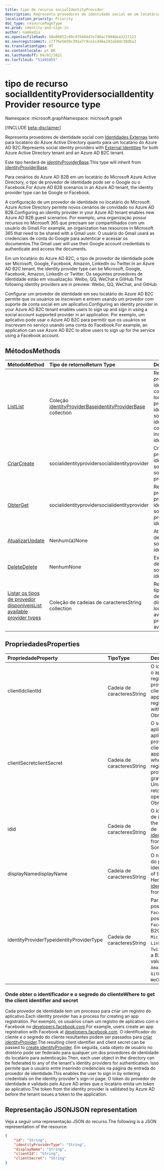 ```yaml
---
title: tipo de recurso socialIdentityProvider
description: Representa provedores de identidade social em um locatário do Azure Active Directory e um locatário do Azure AD B2C.
localization_priority: Priority
doc_type: resourcePageType
ms.prod: identity-and-sign-in
author: namkedia
ms.openlocfilehash: 58e08852c99c97648447e7d0acf9946ea3227122
ms.sourcegitcommit: c7776e5659c391e7c9ce1cd46e242a5ddc38dba2
ms.translationtype: HT
ms.contentlocale: pt-BR
ms.lasthandoff: 04/01/2021
ms.locfileid: "51491055"
---
```

# <a name="socialidentityprovider-resource-type"></a><span data-ttu-id="1be8f-103">tipo de recurso socialIdentityProvider</span><span class="sxs-lookup"><span data-stu-id="1be8f-103">socialIdentityProvider resource type</span></span>
<span data-ttu-id="1be8f-104">Namespace: microsoft.graph</span><span class="sxs-lookup"><span data-stu-id="1be8f-104">Namespace: microsoft.graph</span></span>

[!INCLUDE [beta-disclaimer](../../includes/beta-disclaimer.md)]

<span data-ttu-id="1be8f-105">Representa provedores de identidade social com [Identidades Externas](/azure/active-directory/external-identities/) tanto para locatário do Azure Active Directory quanto para um locatário do Azure AD B2C.</span><span class="sxs-lookup"><span data-stu-id="1be8f-105">Represents social identity providers with [External Identities](/azure/active-directory/external-identities/) for both Azure Active Directory tenant and an Azure AD B2C tenant.</span></span>

<span data-ttu-id="1be8f-106">Este tipo herdará de [identityProviderBase](../resources/identityproviderbase.md).</span><span class="sxs-lookup"><span data-stu-id="1be8f-106">This type will inherit from [identityProviderBase](../resources/identityproviderbase.md).</span></span>

<span data-ttu-id="1be8f-107">Para cenários do Azure AD B2B em um locatário do Microsoft Azure Active Directory, o tipo de provedor de identidade pode ser o Google ou o Facebook.</span><span class="sxs-lookup"><span data-stu-id="1be8f-107">For Azure AD B2B scenarios in an Azure AD tenant, the identity provider type can be Google or Facebook.</span></span>

<span data-ttu-id="1be8f-108">A configuração de um provedor de identidade no locatário do Microsoft Azure Active Directory permite novos cenários de convidado no Azure AD B2B.</span><span class="sxs-lookup"><span data-stu-id="1be8f-108">Configuring an identity provider in your Azure AD tenant enables new Azure AD B2B guest scenarios.</span></span> <span data-ttu-id="1be8f-109">Por exemplo, uma organização possui recursos no Microsoft 365 que precisam ser compartilhados com um usuário do Gmail.</span><span class="sxs-lookup"><span data-stu-id="1be8f-109">For example, an organization has resources in Microsoft 365 that need to be shared with a Gmail user.</span></span> <span data-ttu-id="1be8f-110">O usuário do Gmail usará as credenciais de conta do Google para autenticar e acessar os documentos.</span><span class="sxs-lookup"><span data-stu-id="1be8f-110">The Gmail user will use their Google account credentials to authenticate and access the documents.</span></span>

<span data-ttu-id="1be8f-111">Em um locatário do Azure AD B2C, o tipo de provedor de identidade pode ser Microsoft, Google, Facebook, Amazon, LinkedIn ou Twitter.</span><span class="sxs-lookup"><span data-stu-id="1be8f-111">In an Azure AD B2C tenant, the identity provider type can be Microsoft, Google, Facebook, Amazon, LinkedIn or Twitter.</span></span> <span data-ttu-id="1be8f-112">Os seguintes provedores de identidade estão em visualização: Weibo, QQ, WeChat e GitHub.</span><span class="sxs-lookup"><span data-stu-id="1be8f-112">The following identity providers are in preview: Weibo, QQ, WeChat, and GitHub.</span></span>

<span data-ttu-id="1be8f-113">Configurar um provedor de identidade em seu locatário do Azure AD B2C permite que os usuários se inscrevam e entrem usando um provedor com suporte de conta social em um aplicativo.</span><span class="sxs-lookup"><span data-stu-id="1be8f-113">Configuring an identity provider in your Azure AD B2C tenant enables users to sign up and sign in using a social account supported provider in an application.</span></span> <span data-ttu-id="1be8f-114">Por exemplo, um aplicativo pode usar o Azure AD B2C para permitir que os usuários se inscrevam no serviço usando uma conta do Facebook.</span><span class="sxs-lookup"><span data-stu-id="1be8f-114">For example, an application can use Azure AD B2C to allow users to sign up for the service using a Facebook account.</span></span>

## <a name="methods"></a><span data-ttu-id="1be8f-115">Métodos</span><span class="sxs-lookup"><span data-stu-id="1be8f-115">Methods</span></span>

| <span data-ttu-id="1be8f-116">Método</span><span class="sxs-lookup"><span data-stu-id="1be8f-116">Method</span></span>       | <span data-ttu-id="1be8f-117">Tipo de retorno</span><span class="sxs-lookup"><span data-stu-id="1be8f-117">Return Type</span></span>  |<span data-ttu-id="1be8f-118">Descrição</span><span class="sxs-lookup"><span data-stu-id="1be8f-118">Description</span></span>|
|:---------------|:--------|:----------|
|[<span data-ttu-id="1be8f-119">List</span><span class="sxs-lookup"><span data-stu-id="1be8f-119">List</span></span>](../api/identityproviderbase-list.md)|<span data-ttu-id="1be8f-120">Coleção [identityProviderBase](../resources/identityproviderbase.md)</span><span class="sxs-lookup"><span data-stu-id="1be8f-120">[identityProviderBase](../resources/identityproviderbase.md) collection</span></span>|<span data-ttu-id="1be8f-121">Recuperar todos os provedores de identidade configurados em um locatário, incluindo os provedores de identidade social.</span><span class="sxs-lookup"><span data-stu-id="1be8f-121">Retrieve all identity providers configured in a tenant including the social identity providers.</span></span>|
|[<span data-ttu-id="1be8f-122">Criar</span><span class="sxs-lookup"><span data-stu-id="1be8f-122">Create</span></span>](../api/identityproviderbase-post-identityproviders.md)|<span data-ttu-id="1be8f-123">socialidentityprovider</span><span class="sxs-lookup"><span data-stu-id="1be8f-123">socialidentityprovider</span></span> |<span data-ttu-id="1be8f-124">Criar um novo provedor de identidade social.</span><span class="sxs-lookup"><span data-stu-id="1be8f-124">Create a new social identity provider.</span></span>|
|[<span data-ttu-id="1be8f-125">Obter</span><span class="sxs-lookup"><span data-stu-id="1be8f-125">Get</span></span>](../api/identityproviderbase-get.md) |<span data-ttu-id="1be8f-126">socialidentityprovider</span><span class="sxs-lookup"><span data-stu-id="1be8f-126">socialidentityprovider</span></span> |<span data-ttu-id="1be8f-127">Recuperar propriedades de um provedor de identidade social.</span><span class="sxs-lookup"><span data-stu-id="1be8f-127">Retrieve properties of a social identity provider.</span></span>|
|[<span data-ttu-id="1be8f-128">Atualizar</span><span class="sxs-lookup"><span data-stu-id="1be8f-128">Update</span></span>](../api/identityproviderbase-update.md)|<span data-ttu-id="1be8f-129">Nenhum(a)</span><span class="sxs-lookup"><span data-stu-id="1be8f-129">None</span></span>|<span data-ttu-id="1be8f-130">Atualizar um provedor de identidade social.</span><span class="sxs-lookup"><span data-stu-id="1be8f-130">Update a social identity provider.</span></span>|
|[<span data-ttu-id="1be8f-131">Delete</span><span class="sxs-lookup"><span data-stu-id="1be8f-131">Delete</span></span>](../api/identityproviderbase-delete.md)|<span data-ttu-id="1be8f-132">Nenhum</span><span class="sxs-lookup"><span data-stu-id="1be8f-132">None</span></span>|<span data-ttu-id="1be8f-133">Excluir um provedor de  identidade social.</span><span class="sxs-lookup"><span data-stu-id="1be8f-133">Delete a social  identity provider.</span></span>|
|[<span data-ttu-id="1be8f-134">Listar os tipos de provedor disponíveis</span><span class="sxs-lookup"><span data-stu-id="1be8f-134">List available provider types</span></span>](../api/identityproviderbase-list-availableprovidertypes.md)|<span data-ttu-id="1be8f-135">Coleção de cadeias de caracteres</span><span class="sxs-lookup"><span data-stu-id="1be8f-135">String collection</span></span>|<span data-ttu-id="1be8f-136">Recuperar todos os tipos de provedores de identidade disponíveis no locatário.</span><span class="sxs-lookup"><span data-stu-id="1be8f-136">Retrieve all available identity provider types available in the tenant.</span></span>|

## <a name="properties"></a><span data-ttu-id="1be8f-137">Propriedades</span><span class="sxs-lookup"><span data-stu-id="1be8f-137">Properties</span></span>

|<span data-ttu-id="1be8f-138">Propriedade</span><span class="sxs-lookup"><span data-stu-id="1be8f-138">Property</span></span>|<span data-ttu-id="1be8f-139">Tipo</span><span class="sxs-lookup"><span data-stu-id="1be8f-139">Type</span></span>|<span data-ttu-id="1be8f-140">Descrição</span><span class="sxs-lookup"><span data-stu-id="1be8f-140">Description</span></span>|
|:---------------|:--------|:----------|
|<span data-ttu-id="1be8f-141">clientId</span><span class="sxs-lookup"><span data-stu-id="1be8f-141">clientId</span></span>|<span data-ttu-id="1be8f-142">Cadeia de caracteres</span><span class="sxs-lookup"><span data-stu-id="1be8f-142">String</span></span>|<span data-ttu-id="1be8f-143">O identificador do cliente para o aplicativo obtido ao registrar o aplicativo com o provedor de identidade.</span><span class="sxs-lookup"><span data-stu-id="1be8f-143">The client identifier for the application obtained when registering the application with the identity provider.</span></span> <span data-ttu-id="1be8f-144">Obrigatório.</span><span class="sxs-lookup"><span data-stu-id="1be8f-144">Required.</span></span>|
|<span data-ttu-id="1be8f-145">clientSecret</span><span class="sxs-lookup"><span data-stu-id="1be8f-145">clientSecret</span></span>|<span data-ttu-id="1be8f-146">Cadeia de caracteres</span><span class="sxs-lookup"><span data-stu-id="1be8f-146">String</span></span>|<span data-ttu-id="1be8f-147">O segredo do cliente para o aplicativo obtido quando o aplicativo é registrado com o provedor de identidade.</span><span class="sxs-lookup"><span data-stu-id="1be8f-147">The client secret for the application that is obtained when the application is registered with the identity provider.</span></span> <span data-ttu-id="1be8f-148">Isso é somente gravação.</span><span class="sxs-lookup"><span data-stu-id="1be8f-148">This is write-only.</span></span> <span data-ttu-id="1be8f-149">Uma operação de leitura retorna "\*\*\*\*".</span><span class="sxs-lookup"><span data-stu-id="1be8f-149">A read operation returns "\*\*\*\*".</span></span> <span data-ttu-id="1be8f-150">Obrigatório.</span><span class="sxs-lookup"><span data-stu-id="1be8f-150">Required.</span></span>|
|<span data-ttu-id="1be8f-151">id</span><span class="sxs-lookup"><span data-stu-id="1be8f-151">id</span></span>|<span data-ttu-id="1be8f-152">Cadeia de caracteres</span><span class="sxs-lookup"><span data-stu-id="1be8f-152">String</span></span>|<span data-ttu-id="1be8f-153">O identificador do provedor de identidade.</span><span class="sxs-lookup"><span data-stu-id="1be8f-153">The identifier of the identity provider.</span></span> <span data-ttu-id="1be8f-154">Herdado de [identityProviderBase](../resources/identityproviderbase.md).</span><span class="sxs-lookup"><span data-stu-id="1be8f-154">Inherited from [identityProviderBase](../resources/identityproviderbase.md).</span></span> <span data-ttu-id="1be8f-155">Somente leitura.</span><span class="sxs-lookup"><span data-stu-id="1be8f-155">Read-only.</span></span>|
|<span data-ttu-id="1be8f-156">displayName</span><span class="sxs-lookup"><span data-stu-id="1be8f-156">displayName</span></span>|<span data-ttu-id="1be8f-157">Cadeia de caracteres</span><span class="sxs-lookup"><span data-stu-id="1be8f-157">String</span></span>|<span data-ttu-id="1be8f-158">O nome de exibição exclusivo do provedor de identidade.</span><span class="sxs-lookup"><span data-stu-id="1be8f-158">The display name of the identity provider.</span></span> <span data-ttu-id="1be8f-159">Herdado de [identityProviderBase](../resources/identityproviderbase.md).</span><span class="sxs-lookup"><span data-stu-id="1be8f-159">Inherited from [identityProviderBase](../resources/identityproviderbase.md).</span></span>|
|<span data-ttu-id="1be8f-160">identityProviderType</span><span class="sxs-lookup"><span data-stu-id="1be8f-160">identityProviderType</span></span>|<span data-ttu-id="1be8f-161">Cadeia de caracteres</span><span class="sxs-lookup"><span data-stu-id="1be8f-161">String</span></span>|<span data-ttu-id="1be8f-162">Para um cenário B2B, valores possíveis: `Google`, `Facebook`.</span><span class="sxs-lookup"><span data-stu-id="1be8f-162">For a B2B scenario, possible values: `Google`, `Facebook`.</span></span> <span data-ttu-id="1be8f-163">Para um cenário B2C, valores possíveis: `Microsoft`, `Google`, `Amazon`, `LinkedIn`, `Facebook`, `GitHub`, `Twitter`, `Weibo`, `QQ`, `WeChat`.</span><span class="sxs-lookup"><span data-stu-id="1be8f-163">For a B2C scenario, possible values: `Microsoft`, `Google`, `Amazon`, `LinkedIn`, `Facebook`, `GitHub`, `Twitter`, `Weibo`, `QQ`, `WeChat`.</span></span> <span data-ttu-id="1be8f-164">Obrigatório.</span><span class="sxs-lookup"><span data-stu-id="1be8f-164">Required.</span></span>|

### <a name="where-to-get-the-client-identifier-and-secret"></a><span data-ttu-id="1be8f-165">Onde obter o identificador e o segredo do cliente</span><span class="sxs-lookup"><span data-stu-id="1be8f-165">Where to get the client identifier and secret</span></span>

<span data-ttu-id="1be8f-166">Cada provedor de identidade tem um processo para criar um registro do aplicativo.</span><span class="sxs-lookup"><span data-stu-id="1be8f-166">Each identity provider has a process for creating an app registration.</span></span> <span data-ttu-id="1be8f-167">Por exemplo, os usuários criam um registro de aplicativo com o Facebook no [developers.facebook.com](https://developers.facebook.com/).</span><span class="sxs-lookup"><span data-stu-id="1be8f-167">For example, users create an app registration with Facebook at [developers.facebook.com](https://developers.facebook.com/).</span></span> <span data-ttu-id="1be8f-168">O identificador do cliente e o segredo do cliente resultantes podem ser passados para [criar identityProvider](../api/identityproviderbase-post-identityproviders.md).</span><span class="sxs-lookup"><span data-stu-id="1be8f-168">The resulting client identifier and client secret can be passed to [create identityProvider](../api/identityproviderbase-post-identityproviders.md).</span></span> <span data-ttu-id="1be8f-169">Em seguida, cada objeto de usuário no diretório pode ser federado para qualquer um dos provedores de identidade do locatário para autenticação.</span><span class="sxs-lookup"><span data-stu-id="1be8f-169">Then, each user object in the directory can be federated to any of the tenant's identity providers for authentication.</span></span> <span data-ttu-id="1be8f-170">Isso permite que o usuário entre inserindo credenciais na página de entrada do provedor de identidade.</span><span class="sxs-lookup"><span data-stu-id="1be8f-170">This enables the user to sign in by entering credentials on the identity provider's sign-in page.</span></span> <span data-ttu-id="1be8f-171">O token do provedor de identidade é validado pelo Azure AD antes que o locatário emita um token ao aplicativo.</span><span class="sxs-lookup"><span data-stu-id="1be8f-171">The token from the identity provider is validated by Azure AD before the tenant issues a token to the application.</span></span>

## <a name="json-representation"></a><span data-ttu-id="1be8f-172">Representação JSON</span><span class="sxs-lookup"><span data-stu-id="1be8f-172">JSON representation</span></span>

<span data-ttu-id="1be8f-173">Veja a seguir uma representação JSON do recurso.</span><span class="sxs-lookup"><span data-stu-id="1be8f-173">The following is a JSON representation of the resource.</span></span>

<!-- {
  "blockType": "resource",
  "@odata.type": "microsoft.graph.socialIdentityProvider"
} -->

```json
{
    "id": "String",
    "identityProviderType": "String",
    "displayName": "String",
    "clientId": "String",
    "clientSecret": "String"
}
```

<!-- uuid: 8fcb5dbc-d5aa-4681-8e31-b001d5168d79
2015-10-25 14:57:30 UTC -->
<!--
{
  "type": "#page.annotation",
 "description": "socialIdentityProvider",
  "keywords": "",
  "section": "documentation",
  "tocPath": "",
  "suppressions": []
}
-->
